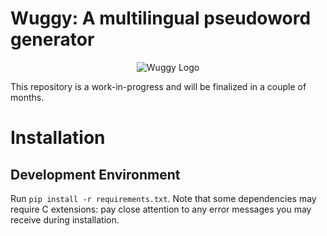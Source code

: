 # Wuggy: A multilingual pseudoword generator

<p align="center">
<img src=http://crr.ugent.be/wordpress/wp-content/uploads/2010/04/wug.jpg alt="Wuggy Logo">
</p>

This repository is a work-in-progress and will be finalized in a couple of months.

# Installation

## Development Environment

Run `pip install -r requirements.txt`. Note that some dependencies may require C extensions: pay close attention to any error messages you may receive during installation.
